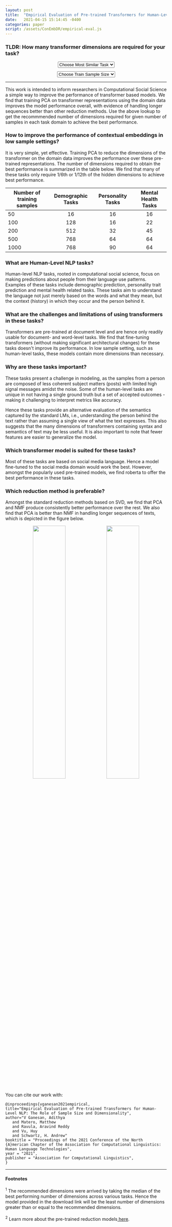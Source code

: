```yaml
---
layout: post
title:  "Empirical Evaluation of Pre-trained Transformers for Human-Level NLP: The Role of Sample Size and Dimensionality"
date:   2021-04-15 15:14:45 -0400
categories: paper
script: /assets/ConEmbDR/empirical-eval.js
---
```


### TLDR: How many transformer dimensions are required for your task?

<div class="row" align="center">
<div class="col-sm" style="margin: 2%">
<select id="task" class="custom-select custom-select-lg mb-3" onchange="changeFunc();">
<option value="" selected disabled hidden>Choose Most Similar Task</option>
<option value="demographics">Demographics</option>
<option value="personality">Personality</option>
<option value="mental health">Mental Health</option>
</select>
</div>
<div class="col-sm" style="margin: 2%">
<select id="samples" class="custom-select custom-select-lg mb-3 col-sm" onchange="changeFunc();">
<option value="" selected disabled hidden>Choose Train Sample Size</option>
<option value="50">50</option>
<option value="100">100</option>
<option value="200">200</option>
<option value="500">500</option>
<option value="1000">1000</option>
</select>
</div>
</div>

<div id="answer" align="center" style="font-size:large; color:rgb(140, 20, 20) "></div>

<div id="dwnld" align="center" style="margin-top: 2%" hidden>
Download<sup><a href="#Footnotes">2</a></sup> pre-trained reduction model as:
<a href="#" id="dwnld_pkl" hidden download><button type="button" class="btn btn-outline-info">Pickle File</button></a>
<a href="#" id="dwnld_csv" hidden download><button type="button" class="btn btn-outline-info">CSV</button></a>
<a href="https://github.com/adithya8/ContextualEmbeddingDR/tree/master/models#model-usage" id="info" hidden data-bs-toggle="tooltip" data-bs-placement="bottom" title="Click to view the code snippet for using this model."><i><svg width="24" height="24" xmlns="http://www.w3.org/2000/svg" fill-rule="evenodd" clip-rule="evenodd"><path d="M12 0c6.623 0 12 5.377 12 12s-5.377 12-12 12-12-5.377-12-12 5.377-12 12-12zm0 1c6.071 0 11 4.929 11 11s-4.929 11-11 11-11-4.929-11-11 4.929-11 11-11zm.5 17h-1v-9h1v9zm-.5-12c.466 0 .845.378.845.845 0 .466-.379.844-.845.844-.466 0-.845-.378-.845-.844 0-.467.379-.845.845-.845z"/></svg></i></a>
</div>

<hr>

This work is intended to inform researchers in Computational Social Science a simple way to improve the performance of transformer based models. We find that training PCA on transformer representations using the domain data improves the model performance overall, with evidence of handling longer sequences better than other reduction methods.
Use the above lookup to get the recommmended number of dimensions required for given number of samples in each task domain to achieve the best performance.

### How to improve the performance of contextual embeddings in low sample settings?
It is very simple, yet effective. Training PCA to reduce the dimensions of the transformer on the domain data improves the performance over these pre-trained representations. The number of dimensions required to obtain the best performance is summarized in the table below. We find that many  of these tasks only require 1/6th or 1/12th of the hidden dimensions to achieve best performance.

| Number of training samples | Demographic Tasks | Personality Tasks | Mental Health Tasks |
| -------------------------- | :---------------: | :---------------: | :-----------------: |
| 50                         | 16                | 16                | 16                  |
| 100			     | 128		 | 16		     | 22		   |
| 200			     | 512		 | 32		     | 45		   |
| 500			     | 768		 | 64		     | 64		   |
| 1000			     | 768		 | 90		     | 64		   |


### What are Human-Level NLP tasks?
Human-level NLP tasks, rooted in computational social science, focus on making predictions about people from their language use patterns. Examples of these tasks include demographic prediction, personality trait prediction and mental health related tasks. These tasks aim to understand the language not just merely based on the words and what they mean, but the context (history) in which they occur and the person behind it. 

### What are the challenges and limitations of using transformers in these tasks?
Transformers are pre-trained at document level and are hence only readily usable for document- and word-level tasks. We find that fine-tuning transformers (without making significant architectural changes) for these tasks doesn't improve its performance. 
In low sample setting, such as human-level tasks, these models contain more dimensions than necessary.

### Why are these tasks important?
These tasks present a challenge in modeling, as the samples from a person are composed of less coherent subject matters (posts) with limited high signal messages amidst the noise. Some of the human-level tasks are unique in not having a single ground truth but a set of accepted outcomes - making it challenging to interpret metrics like accuracy.

Hence these tasks provide an alternative evaluation of the semantics captured by the standard LMs, i.e., understanding the person behind the text rather than assuming a single view of what the text expresses. This also suggests that the many dimensions of transformers containing syntax and semantics of text may be less useful. It is also important to note that fewer features are easier to generalize the model.

### Which transformer model is suited for these tasks?
Most of these tasks are based on social media language. Hence a model fine-tuned to the social media domain would work the best. However, amongst the popularly used pre-trained models, we find roberta to offer the best performance in these tasks.

### Which reduction method is preferable?
Amongst the standard reduction methods based on SVD, we find that PCA and NMF produce consistently better performance over the rest. We also find that PCA is better than NMF in handling longer sequences of texts, which is depicted in the figure below.
<p align="center">
 <img src="{{ site.url }}/blog/assets/ConEmbDR/RPCA_NMFdeltaErrorAvg1gramsPerMsg.png" style="width: 45%">
 <img src="{{ site.url }}/blog/assets/ConEmbDR/RPCA_NMFdeltaErrorAvg1gramsPerMsg_ext.png" style="width: 45%">
</p>

You can cite our work with:
	
	@inproceedings{vganesan2021empirical,
	title="Empirical Evaluation of Pre-trained Transformers for Human-Level NLP: The Role of Sample Size and Dimensionality",
	author="V Ganesan, Adithya 
	   and Matero, Matthew 
	   and Ravula, Aravind Reddy 
	   and Vu, Huy 
	   and Schwartz, H. Andrew"
	booktitle = "Proceedings of the 2021 Conference of the North {A}merican Chapter of the Association for Computational Linguistics: Human Language Technologies",
	year = "2021",
	publisher = "Association for Computational Linguistics",
	}

---

#### Footnotes
<div id="Footnotes">
<sup>1</sup> The recommended dimensions were arrived by taking the median of the best performing number of dimensions across various tasks. Hence the model provided in the download link will be the least number of dimensions greater than or equal to the recommended dimensions.
<br><br>
<sup>2</sup> Learn more about the pre-trained reduction models<a href="https://github.com/adithya8/ContextualEmbeddingDR/tree/master/models#model-description"> here</a>.
</div>
